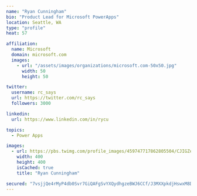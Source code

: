 ```yaml
---
name: "Ryan Cunningham"
bio: "Product Lead for Microsoft PowerApps"
location: Seattle, WA
type: "profile"
heat: 57

affiliation:
  name: Microsoft
  domain: microsoft.com
  images:
    - url: "/assets/images/organizations/microsoft.com-50x50.jpg"
      width: 50
      height: 50

twitter:
  username: rc_says
  url: https://twitter.com/rc_says
  followers: 3000

linkedin:
  url: https://www.linkedin.com/in/rycu

topics:
  - Power Apps

images:
  - url: https://pbs.twimg.com/profile_images/459747717862805504/CJIGZejd_400x400.png
    width: 400
    height: 400
    isCached: true
    title: "Ryan Cunningham"

secured: "7vsjjQe4rMyP4db0Svr7GiQAFgSvYXQydhgzeBWJ6CCf/J3MXXpkdjHswxM8DkGDyqOk4FGmXPCTxtVLTMvVi5j9c0N5LwFFz4AaeRu9CW3LFetZC4IznGy4SuHQ2BNcNGTwwl6qbKYz4VXOxDgzPPxT+4mBgG6xgh8lAdKWu3V7/ahqDaFv49oeui4qGLIxbCvCwV51ye18iUMj1IwqL0Ky3sjuFBoumdEO6zbUqXgaenrsQqb/YGLFdtpsF2XEIQP3vCUz4c2Z+ddNkwBusxg6DzSJwDBbnDqEvpH7WWrGwf817G40muotoY2jKo+Y07Vndd3ROA+V9X9TlwyFEpi0MZGVor2LEqrZdXz12YZV/LbIRc4KKwal+VRNd45D1f+dBBN0pjec38YtrebTFm0ryVMzMgxrLqe7hbkxq4g=;JWaQ/9UFV0VMBJQp3u5FTw=="
---
```


